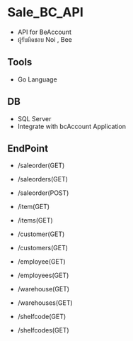 # Sale_BC_API

- API for BeAccount 
- ผู้รับผิดชอบ Noi , Bee

## Tools 
- Go Language 

## DB 
- SQL Server  
- Integrate with bcAccount Application 

## EndPoint
  
- /saleorder(GET)

- /saleorders(GET)

- /saleorder(POST)   

- /item(GET)

- /items(GET)

- /customer(GET)

- /customers(GET)

 - /employee(GET)
 - /employees(GET)
 - /warehouse(GET)
 - /warehouses(GET)
 - /shelfcode(GET)
 - /shelfcodes(GET)



